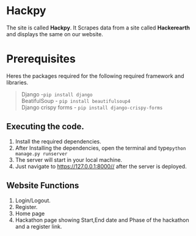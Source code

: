 # Hackpy

The site is called **Hackpy**. It Scrapes data from a site called **Hackerearth** and displays the same on our website.


# Prerequisites

Heres the packages required for the following required framework and libraries.

> Django -`pip install django`<br />
> BeatifulSoup - `pip install beautifulsoup4`<br />
> Django crispy forms - `pip install django-crispy-forms`


## Executing the code.

 1. Install the required dependencies.
 2. After Installing the dependencies, open the terminal and type`python manage.py runserver` 
 3. The server will start in your local machine.
 4. Just navigate to https://127.0.0.1:8000// after the server is deployed.
 

## Website Functions

 1. Login/Logout.
 3. Register.
 4. Home page 
 5. Hackathon page showing Start,End date and Phase of the hackathon and a register link.
